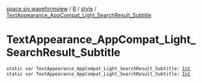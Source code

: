 [space.siy.waveformview](../../index.md) / [R](../index.md) / [style](index.md) / [TextAppearance_AppCompat_Light_SearchResult_Subtitle](./-text-appearance_-app-compat_-light_-search-result_-subtitle.md)

# TextAppearance_AppCompat_Light_SearchResult_Subtitle

`static var TextAppearance_AppCompat_Light_SearchResult_Subtitle: `[`Int`](https://kotlinlang.org/api/latest/jvm/stdlib/kotlin/-int/index.html)
`static var TextAppearance_AppCompat_Light_SearchResult_Subtitle: `[`Int`](https://kotlinlang.org/api/latest/jvm/stdlib/kotlin/-int/index.html)